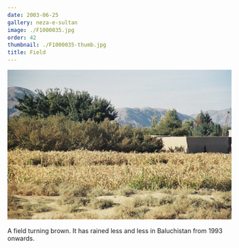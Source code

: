 ```yaml
---
date: 2003-06-25
gallery: neza-e-sultan
image: ./F1000035.jpg
order: 42
thumbnail: ./F1000035-thumb.jpg
title: Field
---
```


![Field](./F1000035.jpg)

A field turning brown. It has rained less and less in Baluchistan from 1993 onwards.
